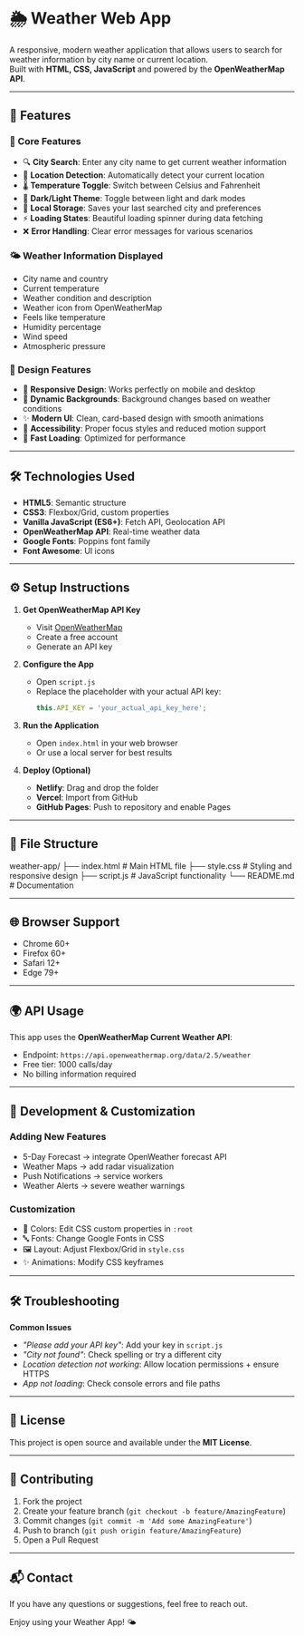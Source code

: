 # 🌦️ Weather Web App

A responsive, modern weather application that allows users to search for weather information by city name or current location.  
Built with **HTML, CSS, JavaScript** and powered by the **OpenWeatherMap API**.

---

## 🚀 Features

### 🔑 Core Features
- 🔍 **City Search**: Enter any city name to get current weather information  
- 📍 **Location Detection**: Automatically detect your current location  
- 🌡️ **Temperature Toggle**: Switch between Celsius and Fahrenheit  
- 🌙 **Dark/Light Theme**: Toggle between light and dark modes  
- 💾 **Local Storage**: Saves your last searched city and preferences  
- ⚡ **Loading States**: Beautiful loading spinner during data fetching  
- ❌ **Error Handling**: Clear error messages for various scenarios  

### 🌤️ Weather Information Displayed
- City name and country  
- Current temperature  
- Weather condition and description  
- Weather icon from OpenWeatherMap  
- Feels like temperature  
- Humidity percentage  
- Wind speed  
- Atmospheric pressure  

### 🎨 Design Features
- 📱 **Responsive Design**: Works perfectly on mobile and desktop  
- 🎨 **Dynamic Backgrounds**: Background changes based on weather conditions  
- ✨ **Modern UI**: Clean, card-based design with smooth animations  
- 🎯 **Accessibility**: Proper focus styles and reduced motion support  
- 🚀 **Fast Loading**: Optimized for performance  

---

## 🛠️ Technologies Used
- **HTML5**: Semantic structure  
- **CSS3**: Flexbox/Grid, custom properties  
- **Vanilla JavaScript (ES6+)**: Fetch API, Geolocation API  
- **OpenWeatherMap API**: Real-time weather data  
- **Google Fonts**: Poppins font family  
- **Font Awesome**: UI icons  

---

## ⚙️ Setup Instructions

1. **Get OpenWeatherMap API Key**
   - Visit [OpenWeatherMap](https://openweathermap.org/)  
   - Create a free account  
   - Generate an API key  

2. **Configure the App**
   - Open `script.js`  
   - Replace the placeholder with your actual API key:
     ```js
     this.API_KEY = 'your_actual_api_key_here';
     ```

3. **Run the Application**
   - Open `index.html` in your web browser  
   - Or use a local server for best results  

4. **Deploy (Optional)**
   - **Netlify**: Drag and drop the folder  
   - **Vercel**: Import from GitHub  
   - **GitHub Pages**: Push to repository and enable Pages  

---

## 📂 File Structure

weather-app/
├── index.html # Main HTML file
├── style.css # Styling and responsive design
├── script.js # JavaScript functionality
└── README.md # Documentation

---

## 🌐 Browser Support
- Chrome 60+  
- Firefox 60+  
- Safari 12+  
- Edge 79+  

---

## 🌍 API Usage

This app uses the **OpenWeatherMap Current Weather API**:  
- Endpoint: `https://api.openweathermap.org/data/2.5/weather`  
- Free tier: 1000 calls/day  
- No billing information required  

---

## 🔧 Development & Customization

### Adding New Features
- 5-Day Forecast → integrate OpenWeather forecast API  
- Weather Maps → add radar visualization  
- Push Notifications → service workers  
- Weather Alerts → severe weather warnings  

### Customization
- 🎨 Colors: Edit CSS custom properties in `:root`  
- 🔤 Fonts: Change Google Fonts in CSS  
- 🖼️ Layout: Adjust Flexbox/Grid in `style.css`  
- ✨ Animations: Modify CSS keyframes  

---

## 🛠️ Troubleshooting

**Common Issues**  
- *"Please add your API key"*: Add your key in `script.js`  
- *"City not found"*: Check spelling or try a different city  
- *Location detection not working*: Allow location permissions + ensure HTTPS  
- *App not loading*: Check console errors and file paths  

---

## 📜 License
This project is open source and available under the **MIT License**.

---

## 🤝 Contributing
1. Fork the project  
2. Create your feature branch (`git checkout -b feature/AmazingFeature`)  
3. Commit changes (`git commit -m 'Add some AmazingFeature'`)  
4. Push to branch (`git push origin feature/AmazingFeature`)  
5. Open a Pull Request  

---

## 📬 Contact
If you have any questions or suggestions, feel free to reach out.  

Enjoy using your Weather App! 🌤️
